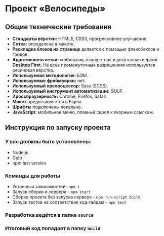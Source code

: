 # Проект «Велосипеды»

## Общие технические требования

* **Стандарты вёрстки:** HTML5, CSS3, прогрессивное улучшение.
* **Сетка:** определена в макете.
* **Раскладка блоков на странице** делается с помощью флексбоксов и гридов.
* **Адаптивность сетки:** мобильная, планшетная и десктопная версии. **Desktop First.** На всех промежуточных разрешениях используется резиновая вёрстка.
* **Используемая методология:** БЭМ.
* **Используемые фреймворки:** нет.
* **Используемый препроцессор:** Sass (SCSS).
* **Используемый инструмент автоматизации:** GULP.
* **Кроссбраузерность:** Chrome, Firefox, Safari.
* **Макет** предоставляется в Figma.
* **Шрифты** подключены локально.
* **JavaScript:** мобильное меню, плавный скрол к якорным ссылкам.


## Инструкция по запуску проекта

### У вас должны быть установлены:

* Node.js
* Gulp
* npm last version

### Команды для работы

* Установка зависимостей- `npm i`
* Запуск сборки и сервера - `npm start`
* Сборка проекта без запуска сервера - `npm run-script build`
* Запуск тестов на соответствия код-гайдам - `npm test`

### Разработка ведётся в папке `source`

### Итоговый код попадает в папку `build`
